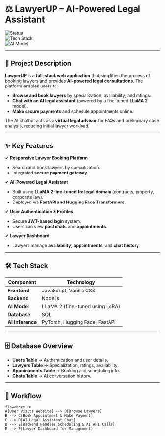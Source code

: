 # ⚖️ LawyerUP – AI-Powered Legal Assistant  

![Status](https://img.shields.io/badge/Status-Active-brightgreen?style=for-the-badge)  
![Tech Stack](https://img.shields.io/badge/Tech%20Stack-JS%20%7C%20Node.js%20%7C%20SQL-blue?style=for-the-badge)  
![AI Model](https://img.shields.io/badge/AI-LLaMA%202%20(LoRA)-purple?style=for-the-badge)  

---

## 📌 Project Description  

**LawyerUP** is a **full-stack web application** that simplifies the process of booking lawyers and provides **AI-powered legal consultations**. The platform enables users to:  

- **Browse and book lawyers** by specialization, availability, and ratings.  
- **Chat with an AI legal assistant** (powered by a fine-tuned **LLaMA 2** model).  
- **Make secure payments** and schedule appointments online.  

The AI chatbot acts as a **virtual legal advisor** for FAQs and preliminary case analysis, reducing initial lawyer workload.  

---

## ✨ Key Features  

✔ **Responsive Lawyer Booking Platform**  
- Search and book lawyers by specialization.  
- Integrated **secure payment gateway**.  

✔ **AI-Powered Legal Assistant**  
- Built using **LLaMA 2 fine-tuned for legal domain** (contracts, property, corporate law).  
- Deployed via **FastAPI and Hugging Face Transformers**.  

✔ **User Authentication & Profiles**  
- Secure **JWT-based login** system.  
- Users can view **past chats** and **appointments**.  

✔ **Lawyer Dashboard**  
- Lawyers manage **availability**, **appointments**, and **chat history**.  

---

## 🛠 Tech Stack  

| Component         | Technology                                |
|-------------------|-------------------------------------------|
| **Frontend**      | JavaScript, Vanilla CSS                  |
| **Backend**       | Node.js                                  |
| **AI Model**      | LLaMA 2 (fine-tuned using LoRA)          |
| **Database**      | SQL                                      |
| **AI Inference**  | PyTorch, Hugging Face, FastAPI           |

---

## 🗄 Database Overview  

- **Users Table** → Authentication and user details.  
- **Lawyers Table** → Specialization, ratings, availability.  
- **Appointments Table** → Booking and scheduling info.  
- **Chats Table** → AI conversation history.  

---

## 🔄 Workflow  

```mermaid
flowchart LR
A[User Visits Website] --> B[Browse Lawyers]
B --> C[Book Appointment & Make Payment]
C --> D[AI Legal Assistant Chat]
D --> E[Backend Handles Scheduling & AI API Calls]
E --> F[Lawyer Dashboard for Management]
